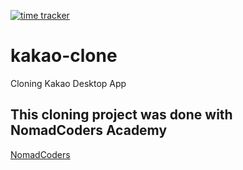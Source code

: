 [![time tracker](https://wakatime.com/badge/github/Rhange/kakao-clone.svg)](https://wakatime.com/badge/github/Rhange/kakao-clone)

# kakao-clone

Cloning Kakao Desktop App

## This cloning project was done with NomadCoders Academy
[NomadCoders](https://academy.nomadcoders.co/p/kakaoclone_total)
